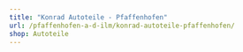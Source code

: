 ```yaml
---
title: "Konrad Autoteile - Pfaffenhofen"
url: /pfaffenhofen-a-d-ilm/konrad-autoteile-pfaffenhofen/
shop: Autoteile
---
```

